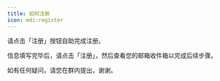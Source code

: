 ```yaml
---
title: 如何注册
icon: mdi:register
---
```


请点击「注册」按钮自助完成注册。

信息填写完毕后，请点击「注册」，然后查看您的邮箱收件箱以完成后续步骤。

如有任何疑问，请您在群内提出，谢谢。
